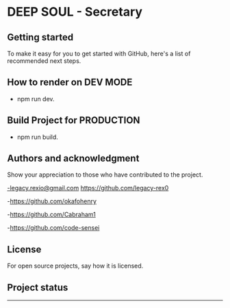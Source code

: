 # DEEP SOUL - Secretary



## Getting started

To make it easy for you to get started with GitHub, here's a list of recommended next steps.

## How to render on DEV MODE

- npm run dev.

## Build Project for PRODUCTION 

- npm run build.


## Authors and acknowledgment
Show your appreciation to those who have contributed to the project.

-legacy.rexio@gmail.com
https://github.com/legacy-rex0

-https://github.com/okafohenry

-https://github.com/Cabraham1

-https://github.com/code-sensei


## License
For open source projects, say how it is licensed.

## Project status
---------
